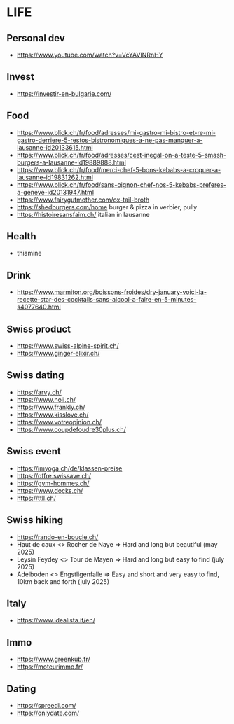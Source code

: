 
# LIFE

## Personal dev
- https://www.youtube.com/watch?v=VcYAVlNRnHY

## Invest
- https://investir-en-bulgarie.com/

## Food
- https://www.blick.ch/fr/food/adresses/mi-gastro-mi-bistro-et-re-mi-gastro-derriere-5-restos-bistronomiques-a-ne-pas-manquer-a-lausanne-id20133615.html
- https://www.blick.ch/fr/food/adresses/cest-inegal-on-a-teste-5-smash-burgers-a-lausanne-id19889888.html
- https://www.blick.ch/fr/food/merci-chef-5-bons-kebabs-a-croquer-a-lausanne-id19831262.html
- https://www.blick.ch/fr/food/sans-oignon-chef-nos-5-kebabs-preferes-a-geneve-id20131947.html
- https://www.fairygutmother.com/ox-tail-broth
- https://shedburgers.com/home burger & pizza in verbier, pully
- https://histoiresansfaim.ch/ italian in lausanne

## Health
- thiamine

## Drink
- https://www.marmiton.org/boissons-froides/dry-january-voici-la-recette-star-des-cocktails-sans-alcool-a-faire-en-5-minutes-s4077640.html

## Swiss product
- https://www.swiss-alpine-spirit.ch/
- https://www.ginger-elixir.ch/

## Swiss dating
- https://arvy.ch/
- https://www.noii.ch/
- https://www.frankly.ch/
- https://www.kisslove.ch/
- https://www.votreopinion.ch/
- https://www.coupdefoudre30plus.ch/

## Swiss event
- https://imyoga.ch/de/klassen-preise
- https://offre.swissave.ch/
- https://gym-hommes.ch/
- https://www.docks.ch/
- https://ttll.ch/

## Swiss hiking
- https://rando-en-boucle.ch/
- Haut de caux <> Rocher de Naye => Hard and long but beautiful (may 2025)
- Leysin Feydey <> Tour de Mayen => Hard and long but easy to find (july 2025)
- Adelboden <> Engstligenfalle => Easy and short and very easy to find, 10km back and forth (july 2025)

## Italy
- https://www.idealista.it/en/

## Immo
- https://www.greenkub.fr/
- https://moteurimmo.fr/

## Dating
- https://spreedl.com/
- https://onlydate.com/
